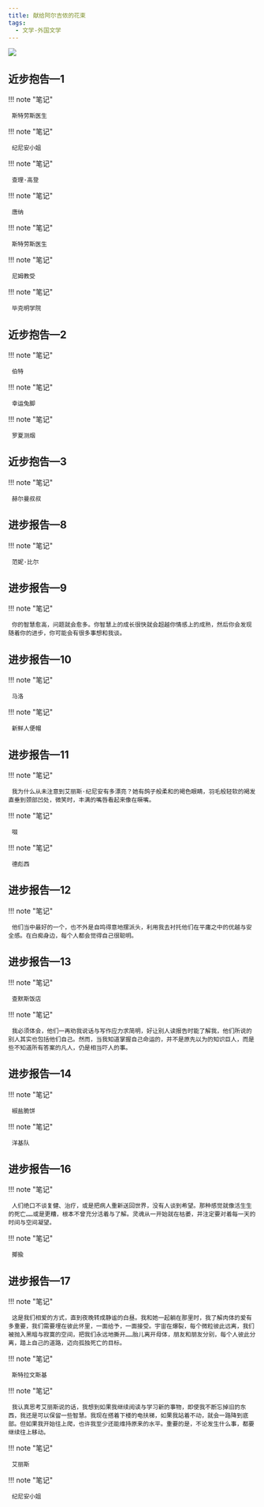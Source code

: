 ```yaml
---
title: 献给阿尔吉侬的花束
tags:
  - 文学-外国文学
---
```


![](https://cdn.weread.qq.com/weread/cover/11/yuewen_857863/s_yuewen_8578631681827306.jpg)


## 近步抱告—1




!!! note "笔记"

	 斯特劳斯医生 


!!! note "笔记"

	 纪尼安小姐 


!!! note "笔记"

	 查理·高登 


!!! note "笔记"

	 唐纳 


!!! note "笔记"

	 斯特劳斯医生 


!!! note "笔记"

	 尼姆教受 


!!! note "笔记"

	 毕克明学院 


## 近步抱告—2




!!! note "笔记"

	 伯特 


!!! note "笔记"

	 幸运兔脚 


!!! note "笔记"

	 罗夏测烟 


## 近步抱告—3




!!! note "笔记"

	 赫尔曼叔叔 


## 进步报告—8




!!! note "笔记"

	 范妮·比尔 


## 进步报告—9




!!! note "笔记"

	 你的智慧愈高，问题就会愈多。你智慧上的成长很快就会超越你情感上的成熟，然后你会发现随着你的进步，你可能会有很多事想和我谈。 


## 进步报告—10




!!! note "笔记"

	 马洛 


!!! note "笔记"

	 新鲜人便帽 


## 进步报告—11




!!! note "笔记"

	 我为什么从未注意到艾丽斯·纪尼安有多漂亮？她有鸽子般柔和的褐色眼睛，羽毛般轻软的褐发直垂到颈部凹处，微笑时，丰满的嘴唇看起来像在噘嘴。 


!!! note "笔记"

	 啜 


!!! note "笔记"

	 德彪西 


## 进步报告—12




!!! note "笔记"

	 他们当中最好的一个，也不外是自鸣得意地摆派头，利用我去衬托他们在平庸之中的优越与安全感。在白痴身边，每个人都会觉得自己很聪明。 


## 进步报告—13




!!! note "笔记"

	 查默斯饭店 


!!! note "笔记"

	 我必须体会，他们一再劝我说话与写作应力求简明，好让别人读报告时能了解我，他们所说的别人其实也包括他们自己。然而，当我知道掌握自己命运的，并不是原先以为的知识巨人，而是些不知道所有答案的凡人，仍是相当吓人的事。 


## 进步报告—14




!!! note "笔记"

	 椒盐脆饼 


!!! note "笔记"

	 洋基队 


## 进步报告—16




!!! note "笔记"

	 人们绝口不谈复健、治疗，或是把病人重新送回世界，没有人谈到希望。那种感觉就像活生生的死亡……或是更糟，根本不曾充分活着与了解。灵魂从一开始就在枯萎，并注定要对着每一天的时间与空间凝望。 


!!! note "笔记"

	 揶揄 


## 进步报告—17




!!! note "笔记"

	 这是我们相爱的方式，直到夜晚转成静谧的白昼。我和她一起躺在那里时，我了解肉体的爱有多重要，我们需要埋在彼此怀里，一面给予，一面接受。宇宙在爆裂，每个微粒彼此远离，我们被抛入黑暗与寂寞的空间，把我们永远地撕开……胎儿离开母体，朋友和朋友分别，每个人彼此分离，踏上自己的道路，迈向孤独死亡的目标。 


!!! note "笔记"

	 斯特拉文斯基 


!!! note "笔记"

	 我认真思考艾丽斯说的话，我想到如果我继续阅读与学习新的事物，即使我不断忘掉旧的东西，我还是可以保留一些智慧。我现在搭着下楼的电扶梯，如果我站着不动，就会一路降到底部。但如果我开始往上爬，也许我至少还能维持原来的水平。重要的是，不论发生什么事，都要继续往上移动。 


!!! note "笔记"

	 艾丽斯 


!!! note "笔记"

	 纪尼安小姐 

